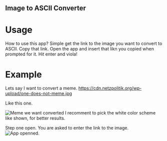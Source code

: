 ## Image to ASCII Converter
# Usage
How to use this app?
Simple get the link to the image you want to convert to ASCII.
Copy that link.
Open the app and insert that likn you copied when prompted for it.
Hit enter and viola!

# Example
Lets say I want to convert a meme.
https://cdn.netzpolitik.org/wp-upload/one-does-not-meme.jpg

Like this one.

<img src="https://cdn.netzpolitik.org/wp-upload/one-does-not-meme.jpg"
     alt="Meme we want converted"/>
I recomment to pick the white color scheme like shown, for better results.

Step one open. You are asked to enter the link to the image.
<img src="Images/"
     alt="App openned."/>

